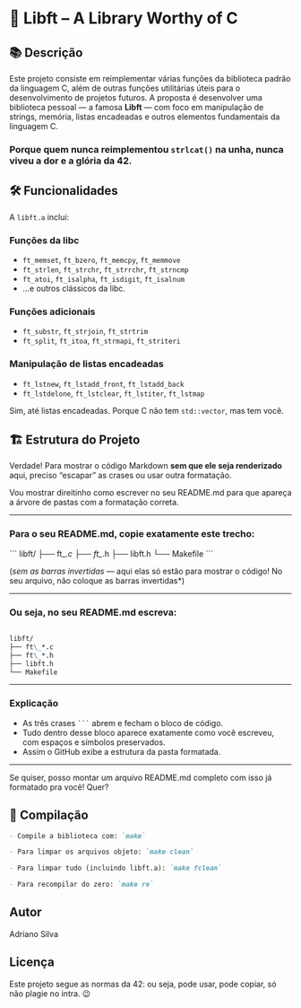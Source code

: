 # 🧠 Libft – A Library Worthy of C

## 📚 Descrição

Este projeto consiste em reimplementar várias funções da biblioteca padrão da linguagem C, além de outras funções utilitárias úteis para o desenvolvimento de projetos futuros. A proposta é desenvolver uma biblioteca pessoal — a famosa **Libft** — com foco em manipulação de strings, memória, listas encadeadas e outros elementos fundamentais da linguagem C.

### Porque quem nunca reimplementou `strlcat()` na unha, nunca viveu a dor e a glória da 42.

## 🛠️ Funcionalidades

A `libft.a` inclui:

### Funções da libc
- `ft_memset`, `ft_bzero`, `ft_memcpy`, `ft_memmove`
- `ft_strlen`, `ft_strchr`, `ft_strrchr`, `ft_strncmp`
- `ft_atoi`, `ft_isalpha`, `ft_isdigit`, `ft_isalnum`
- ...e outros clássicos da libc.

### Funções adicionais
- `ft_substr`, `ft_strjoin`, `ft_strtrim`
- `ft_split`, `ft_itoa`, `ft_strmapi`, `ft_striteri`

### Manipulação de listas encadeadas
- `ft_lstnew`, `ft_lstadd_front`, `ft_lstadd_back`
- `ft_lstdelone`, `ft_lstclear`, `ft_lstiter`, `ft_lstmap`

Sim, até listas encadeadas. Porque C não tem `std::vector`, mas tem você.

## 🏗️ Estrutura do Projeto

Verdade! Para mostrar o código Markdown **sem que ele seja renderizado** aqui, preciso “escapar” as crases ou usar outra formatação.

Vou mostrar direitinho como escrever no seu README.md para que apareça a árvore de pastas com a formatação correta.

---

### Para o seu README.md, copie exatamente este trecho:

\`\`\`
libft/
├── ft\_*.c
├── ft\_*.h
├── libft.h
└── Makefile
\`\`\`

(*sem as barras invertidas* — aqui elas só estão para mostrar o código! No seu arquivo, não coloque as barras invertidas\*)

---

### Ou seja, no seu README.md escreva:

```markdown

libft/
├── ft\_*.c
├── ft\_*.h
├── libft.h
└── Makefile

```

---

### Explicação

* As três crases ` ``` ` abrem e fecham o bloco de código.
* Tudo dentro desse bloco aparece exatamente como você escreveu, com espaços e símbolos preservados.
* Assim o GitHub exibe a estrutura da pasta formatada.

---

Se quiser, posso montar um arquivo README.md completo com isso já formatado pra você! Quer?


## 🔧 Compilação
```markdown
- Compile a biblioteca com: `make`

- Para limpar os arquivos objeto: `make clean`

- Para limpar tudo (incluindo libft.a): `make fclean`

- Para recompilar do zero: `make re`
```
## Autor

Adriano Silva

## Licença

Este projeto segue as normas da 42: ou seja, pode usar, pode copiar, só não plagie no intra. 😉
